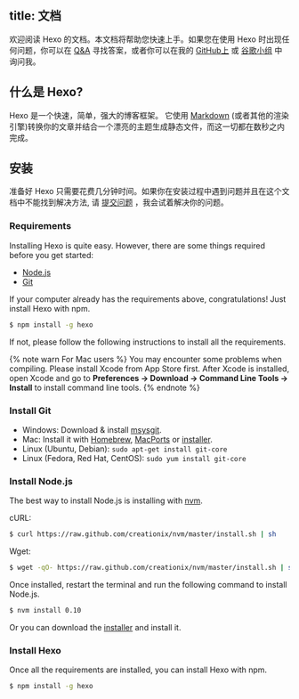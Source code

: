 title: 文档
---
欢迎阅读 Hexo 的文档。本文档将帮助您快速上手。如果您在使用 Hexo 时出现任何问题，你可以在 [Q&A](troubleshooting.html) 寻找答案，或者你可以在我的 [GitHub上](https://github.com/hexojs/hexo/issues) 或 [谷歌小组](https://groups.google.com/group/hexo) 中询问我。

## 什么是 Hexo?

Hexo 是一个快速，简单，强大的博客框架。 它使用 [Markdown](http://daringfireball.net/projects/markdown/)  (或者其他的渲染引擎)转换你的文章并结合一个漂亮的主题生成静态文件，而这一切都在数秒之内完成。

## 安装

准备好 Hexo 只需要花费几分钟时间。如果你在安装过程中遇到问题并且在这个文档中不能找到解决方法, 请 [提交问题](https://github.com/hexojs/hexo/issues) ，我会试着解决你的问题。

### Requirements

Installing Hexo is quite easy. However, there are some things required before you get started:

- [Node.js](http://nodejs.org/)
- [Git](http://git-scm.com/)

If your computer already has the requirements above, congratulations! Just install Hexo with npm.

``` bash
$ npm install -g hexo
```

If not, please follow the following instructions to install all the requirements.

{% note warn For Mac users %}
You may encounter some problems when compiling. Please install Xcode from App Store first. After Xcode is installed, open Xcode and go to **Preferences -> Download -> Command Line Tools -> Install** to install command line tools.
{% endnote %}

### Install Git

- Windows: Download & install [msysgit](http://code.google.com/p/msysgit/).
- Mac: Install it with [Homebrew](http://mxcl.github.com/homebrew/), [MacPorts](http://www.macports.org/) or [installer](http://code.google.com/p/git-osx-installer/).
- Linux (Ubuntu, Debian): `sudo apt-get install git-core`
- Linux (Fedora, Red Hat, CentOS): `sudo yum install git-core`

### Install Node.js

The best way to install Node.js is installing with [nvm](https://github.com/creationix/nvm).

cURL:

``` bash
$ curl https://raw.github.com/creationix/nvm/master/install.sh | sh
```

Wget:

``` bash
$ wget -qO- https://raw.github.com/creationix/nvm/master/install.sh | sh
```

Once installed, restart the terminal and run the following command to install Node.js.

``` bash
$ nvm install 0.10
```

Or you can download the [installer](http://nodejs.org/) and install it.

### Install Hexo

Once all the requirements are installed, you can install Hexo with npm.

``` bash
$ npm install -g hexo
```
